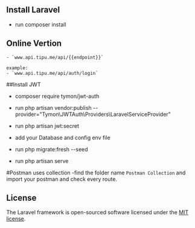 
## Install Laravel
- run composer install

## Online Vertion
    - `www.api.tipu.me/api/{{endpoint}}`
    
    example: 
    - `www.api.tipu.me/api/auth/login`

##Install JWT
- composer require tymon/jwt-auth

- run php artisan vendor:publish --provider="Tymon\JWTAuth\Providers\LaravelServiceProvider"
- run  php artisan jwt:secret

- add your Database and config env file
- run php migrate:fresh --seed
- run php artisan serve

#Postman uses collection
-find the folder name `Postman Collection` and import your postman and check every route.


## License

The Laravel framework is open-sourced software licensed under the [MIT license](https://opensource.org/licenses/MIT).
